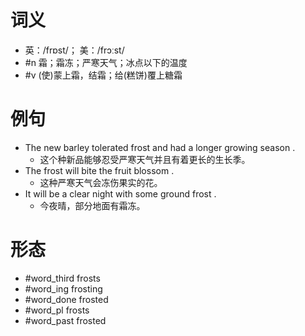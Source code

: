 # 词义
- 英：/frɒst/； 美：/frɔːst/
- #n 霜；霜冻；严寒天气；冰点以下的温度
- #v (使)蒙上霜，结霜；给(糕饼)覆上糖霜
# 例句
- The new barley tolerated frost and had a longer growing season .
	- 这个种新品能够忍受严寒天气并且有着更长的生长季。
- The frost will bite the fruit blossom .
	- 这种严寒天气会冻伤果实的花。
- It will be a clear night with some ground frost .
	- 今夜晴，部分地面有霜冻。
# 形态
- #word_third frosts
- #word_ing frosting
- #word_done frosted
- #word_pl frosts
- #word_past frosted
